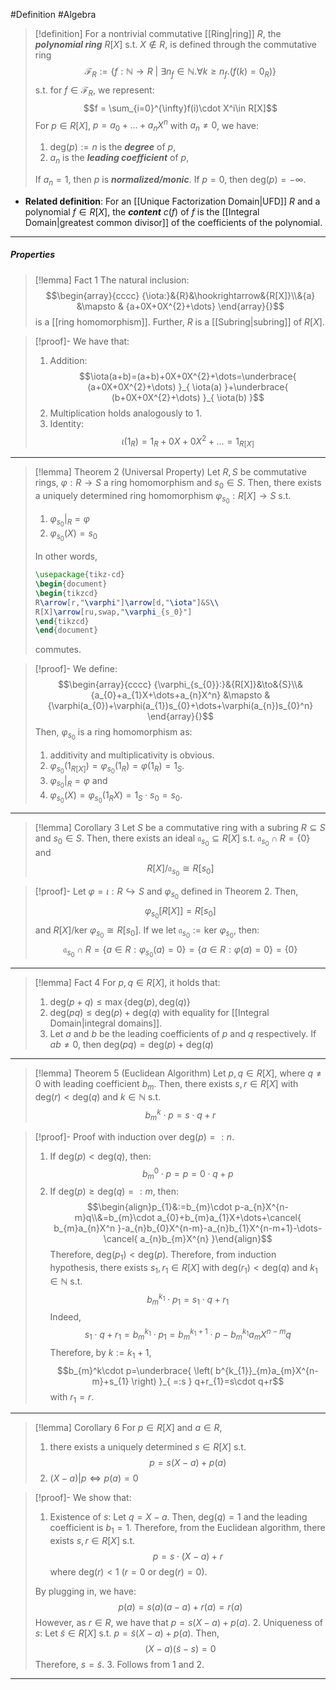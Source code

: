 #Definition #Algebra

> [!definition]
> For a nontrivial commutative [[Ring|ring]] $R$, the ***polynomial ring*** $R[X]$ s.t. $X\notin R$,  is defined through the commutative ring $$\mathcal{F}_{R}:=\{ f:\mathbb{N}\to R\ |\ \exists n_{f}\in \mathbb{N}.\forall k\geq n_{f}.(f(k)=0_{R}) \}$$s.t. for $f\in \mathcal{F}_{R}$, we represent: $$f = \sum_{i=0}^{\infty}f(i)\cdot X^i\in R[X]$$
> For $p\in R[X]$, $p=a_{0}+\dots+a_{n}X^n$ with $a_{n}\neq 0$, we have: 
> 1. $\text{deg}(p):=n$ is the ***degree*** of $p$,
> 2. $a_{n}$ is the ***leading coefficient*** of $p$,
> 
> If $a_{n}=1$, then $p$ is ***normalized/monic***. If $p=0$, then $\text{deg}(p)=-\infty$.
- **Related definition**: For an [[Unique Factorization Domain|UFD]] $R$ and a polynomial $f\in R[X]$, the ***content*** $c(f)$ of $f$ is the [[Integral Domain|greatest common divisor]] of the coefficients of the polynomial. 
---
##### Properties
> [!lemma] Fact 1
> The natural inclusion: $$\begin{array}{cccc} {\iota:}&{R}&\hookrightarrow&{R[X]}\\&{a} &\mapsto & {a+0X+0X^{2}+\dots} \end{array}{}$$is a [[ring homomorphism]]. Further, $R$ is a [[Subring|subring]] of $R[X]$.

> [!proof]-
> We have that: 
> 1. Addition: $$\iota(a+b)=(a+b)+0X+0X^{2}+\dots=\underbrace{ (a+0X+0X^{2}+\dots) }_{ \iota(a) }+\underbrace{ (b+0X+0X^{2}+\dots) }_{ \iota(b) }$$
> 2. Multiplication holds analogously to 1.
> 3. Identity: $$\iota(1_{R})=1_{R}+0X+0X^{2}+\dots=1_{R[X]}$$
---
> [!lemma] Theorem 2 (Universal Property)
> Let $R,S$ be commutative rings, $\varphi:R\to S$ a ring homomorphism and $s_{0}\in S$.  Then, there exists a uniquely determined ring homomorphism $\varphi_{s_{0}}:R[X]\to S$ s.t.
> 1. $\varphi_{s_{0}}|_{R}=\varphi$
> 2. $\varphi_{s_{0}}(X)=s_{0}$
> 
> In other words, 
> ```tikz
> \usepackage{tikz-cd}
> \begin{document}
> \begin{tikzcd}
> R\arrow[r,"\varphi"]\arrow[d,"\iota"]&S\\
> R[X]\arrow[ru,swap,"\varphi_{s_0}"]
> \end{tikzcd}
> \end{document}
> ```
> commutes.

> [!proof]-
> We define: $$\begin{array}{cccc} {\varphi_{s_{0}}:}&{R[X]}&\to&{S}\\&{a_{0}+a_{1}X+\dots+a_{n}X^n} &\mapsto & {\varphi(a_{0})+\varphi(a_{1})s_{0}+\dots+\varphi(a_{n})s_{0}^n} \end{array}{}$$
> Then, $\varphi_{s_{0}}$ is a ring homomorphism as: 
> 1. additivity and multiplicativity is obvious.
> 2. $\varphi_{s_{0}}(1_{R[X]})=\varphi_{s_{0}}(1_{R})=\varphi(1_{R})=1_{S}$.
> 3. $\varphi_{s_{0}}|_{R}=\varphi$ and
> 4. $\varphi_{s_{0}}(X)=\varphi_{s_{0}}(1_{R}X)=1_{S}\cdot s_{0}=s_{0}$.
---
> [!lemma] Corollary 3
> Let $S$ be a commutative ring with a subring $R\subseteq S$ and $s_{0}\in S$. Then, there exists an ideal $\mathfrak{a}_{s_{0}}\subseteq R[X]$ s.t. $\mathfrak{a}_{s_{0}}\cap R=\{ 0 \}$ and $$R[X] / \mathfrak{a}_{s_{0}}\cong R[s_{0}]$$

> [!proof]-
> Let $\varphi=\iota:R \hookrightarrow S$ and $\varphi_{s_{0}}$ defined in Theorem 2. Then, $$\varphi_{s_{0}}[R[X]]=R[s_{0}]$$and $R[X] / \text{ker }\varphi_{s_{0}}\cong R[s_{0}]$. If we let $\mathfrak{a}_{s_{0}}:=\text{ker }\varphi_{s_{0}}$, then: $$\mathfrak{a}_{s_{0}}\cap R=\{ a\in R:\varphi_{s_{0}}(a)=0 \}=\{ a\in R:\varphi(a)=0 \}=\{ 0 \}$$
---
> [!lemma] Fact 4
> For $p,q\in R[X]$, it holds that: 
> 1. $\text{deg}(p+q)\leq \max\{ \text{deg}(p),\text{deg}(q) \}$
> 2. $\text{deg}(pq)\leq \text{deg}(p)+\text{deg}(q)$ with equality for [[Integral Domain|integral domains]].
> 3. Let $a$ and $b$ be the leading coefficients of $p$ and $q$ respectively. If $ab\neq 0$, then $\text{deg}(pq)= \text{deg}(p)+\text{deg}(q)$
---
> [!lemma] Theorem 5 (Euclidean Algorithm)
> Let $p,q\in R[X]$, where $q\neq 0$ with leading coefficient $b_{m}$. Then, there exists $s,r\in R[X]$ with $\text{deg}(r)<\text{deg}(q)$ and $k\in \mathbb{N}$ s.t. $$b_{m}^k\cdot p=s\cdot q+r$$

> [!proof]-
> Proof with induction over $\text{deg}(p)=:n$.
> 1. If $\text{deg}(p)<\text{deg}(q)$, then: $$b_{m}^0\cdot p=p=0\cdot q+p$$
> 2. If $\text{deg}(p)\geq \text{deg}(q)=:m$, then:$$\begin{align}p_{1}&:=b_{m}\cdot p-a_{n}X^{n-m}q\\&=b_{m}\cdot a_{0}+b_{m}a_{1}X+\dots+\cancel{ b_{m}a_{n}X^n }-a_{n}b_{0}X^{n-m}-a_{n}b_{1}X^{n-m+1}-\dots-\cancel{ a_{n}b_{m}X^{n} }\end{align}$$Therefore, $\text{deg}(p_{1})<\text{deg}(p)$. Therefore, from induction hypothesis, there exists $s_{1},r_{1}\in R[X]$ with $\text{deg}(r_{1})<\text{deg}(q)$ and $k_{1}\in \mathbb{N}$ s.t. $$b_{m}^{k_{1}}\cdot p_{1}=s_{1}\cdot q+r_{1}$$Indeed,
> 	$$s_{1}\cdot q+r_{1}=b_{m}^{k_{1}}\cdot p_{1}=b_{m}^{k_{1}+1}\cdot p-b_{m}^{k_{1}}a_{m}X^{n-m}q$$Therefore, by $k:=k_{1}+1$, $$b_{m}^k\cdot p=\underbrace{ \left( b^{k_{1}}_{m}a_{m}X^{n-m}+s_{1} \right) }_{ =:s } q+r_{1}=s\cdot q+r$$with $r_{1}=r$. 
---
> [!lemma] Corollary 6
> For $p\in R[X]$ and $a\in R$,
> 1. there exists a uniquely determined $s\in R[X]$ s.t. $$p=s(X-a)+p(a)$$
> 2. $(X-a)|p \iff p(a)=0$

> [!proof]-
> We show that:
> 1. Existence of $s$: Let $q=X-a$. Then, $\text{deg}(q)=1$ and the leading coefficient is $b_{1}=1$. Therefore, from the Euclidean algorithm, there exists $s,r\in R[X]$ s.t. $$p=s\cdot (X-a)+r$$where $\text{deg}(r)<1$ ($r=0$ or $\text{deg}(r)=0$).
> 
> 	By plugging in, we have: $$p(a)=s(a)(a-a)+r(a)=r(a)$$
> 	However, as $r\in R$, we have that $p=s(X-a)+p(a)$.
> 2. Uniqueness of $s$: Let $\tilde{s}\in R[X]$ s.t. $p=\tilde{s}(X-a)+p(a)$. Then, $$(X-a)(\tilde{s}-s)=0$$Therefore, $s=\tilde{s}$.
> 3. Follows from 1 and 2.
---
